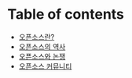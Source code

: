 # Table of contents

* [오픈소스란?](GitBook/오픈소스란?.md)
* [오픈소스의 역사](GitBook/오픈소스의_역사.md)
* [오픈소스와 논쟁](GitBook/오픈소스와_논쟁.md)
* [오픈소스 커뮤니티](GitBook/os-community-ver2.md)

